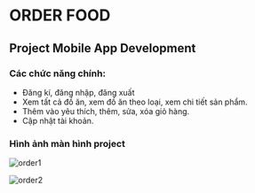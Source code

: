 # ORDER FOOD
## Project Mobile App Development
### Các chức năng chính:
+ Đăng kí, đăng nhập, đăng xuất
+ Xem tất cả đồ ăn, xem đồ ăn theo loại, xem chi tiết sản phẩm.
+ Thêm vào yêu thích, thêm, sửa, xóa giỏ hàng.
+ Cập nhật tài khoản.

### Hình ảnh màn hình project
  
![order1](https://github.com/lbui2602/OrderFood/assets/109037290/3c51dccd-0059-454a-ba30-29792f39e80d)

  
  
![order2](https://github.com/lbui2602/OrderFood/assets/109037290/da7f7aba-a2d8-4233-8410-a1e7ea01db1d)


  



